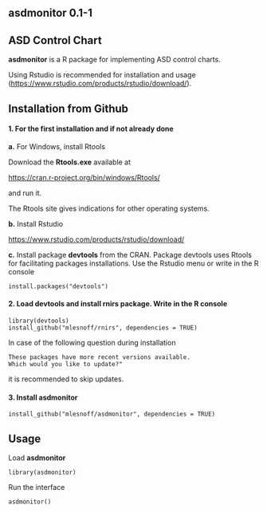 ## asdmonitor 0.1-1  
## ASD Control Chart 

**asdmonitor** is a R package for implementing ASD control charts.

Using Rstudio is recommended for installation and usage (https://www.rstudio.com/products/rstudio/download/).

## Installation from Github

#### 1. For the first installation and if not already done

**a.** For Windows, install Rtools

Download the **Rtools.exe** available at

https://cran.r-project.org/bin/windows/Rtools/

and run it.

The Rtools site gives indications for other operating systems. 

**b.** Install Rstudio

https://www.rstudio.com/products/rstudio/download/

**c.** Install package **devtools**  from the CRAN. Package devtools uses Rtools for facilitating packages installations. Use the Rstudio menu or write in the R console

```{r}
install.packages("devtools")
```
#### 2. Load **devtools** and install **rnirs** package. Write in the R console

```{r}
library(devtools)
install_github("mlesnoff/rnirs", dependencies = TRUE)
```

In case of the following question during installation
```{r}
These packages have more recent versions available.
Which would you like to update?"
```
it is recommended to skip updates.

#### 3. Install **asdmonitor**

```{r}
install_github("mlesnoff/asdmonitor", dependencies = TRUE)
```

## Usage 

Load **asdmonitor**

```{r}
library(asdmonitor)
```
Run the interface

```{r}
asdmonitor()
```


